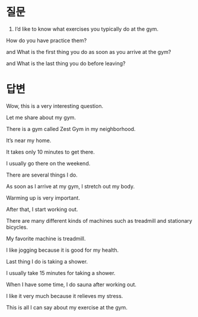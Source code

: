 # 질문

1. I’d like to know what exercises you typically do at the gym.

How do you have practice them?

and What is the first thing you do as soon as you arrive at the gym?

and What is the last thing you do before leaving?


# 답변

Wow, this is a very interesting question.

Let me share about my gym.

There is a gym called Zest Gym in my neighborhood.

It’s near my home.

It takes only 10 minutes to get there.

I usually go there on the weekend.

There are several things I do.

As soon as I arrive at my gym, I stretch out my body.

Warming up is very important.

After that, I start working out.

There are many different kinds of machines such as treadmill and stationary bicycles.

My favorite machine is treadmill.

I like jogging because it is good for my health.

Last thing I do is taking a shower.

I usually take 15 minutes for taking a shower.

When I have some time, I do sauna after working out.

I like it very much because it relieves my stress.

This is all I can say about my exercise at the gym.